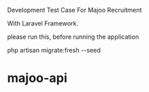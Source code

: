 Development Test Case For Majoo Recruitment

With Laravel Framework.

please run this, before running the application

php artisan migrate:fresh --seed
# majoo-api
